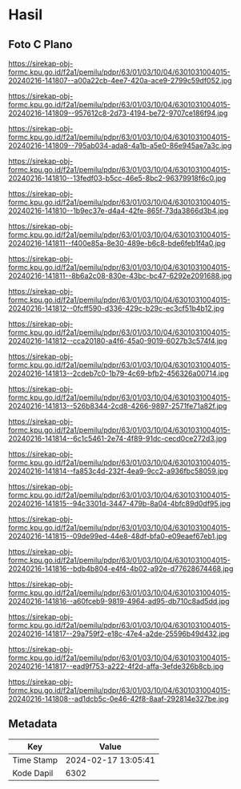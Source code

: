 # Hasil

## Foto C Plano

https://sirekap-obj-formc.kpu.go.id/f2a1/pemilu/pdpr/63/01/03/10/04/6301031004015-20240216-141807--a00a22cb-4ee7-420a-ace9-2799c59df052.jpg

https://sirekap-obj-formc.kpu.go.id/f2a1/pemilu/pdpr/63/01/03/10/04/6301031004015-20240216-141809--957612c8-2d73-4194-be72-9707ce186f94.jpg

https://sirekap-obj-formc.kpu.go.id/f2a1/pemilu/pdpr/63/01/03/10/04/6301031004015-20240216-141809--795ab034-ada8-4a1b-a5e0-86e945ae7a3c.jpg

https://sirekap-obj-formc.kpu.go.id/f2a1/pemilu/pdpr/63/01/03/10/04/6301031004015-20240216-141810--13fedf03-b5cc-46e5-8bc2-96379918f6c0.jpg

https://sirekap-obj-formc.kpu.go.id/f2a1/pemilu/pdpr/63/01/03/10/04/6301031004015-20240216-141810--1b9ec37e-d4a4-42fe-865f-73da3866d3b4.jpg

https://sirekap-obj-formc.kpu.go.id/f2a1/pemilu/pdpr/63/01/03/10/04/6301031004015-20240216-141811--f400e85a-8e30-489e-b6c8-bde6feb1f4a0.jpg

https://sirekap-obj-formc.kpu.go.id/f2a1/pemilu/pdpr/63/01/03/10/04/6301031004015-20240216-141811--8b6a2c08-830e-43bc-bc47-6292e2091688.jpg

https://sirekap-obj-formc.kpu.go.id/f2a1/pemilu/pdpr/63/01/03/10/04/6301031004015-20240216-141812--0fcff590-d336-429c-b29c-ec3cf51b4b12.jpg

https://sirekap-obj-formc.kpu.go.id/f2a1/pemilu/pdpr/63/01/03/10/04/6301031004015-20240216-141812--cca20180-a4f6-45a0-9019-6027b3c574f4.jpg

https://sirekap-obj-formc.kpu.go.id/f2a1/pemilu/pdpr/63/01/03/10/04/6301031004015-20240216-141813--2cdeb7c0-1b79-4c69-bfb2-456326a00714.jpg

https://sirekap-obj-formc.kpu.go.id/f2a1/pemilu/pdpr/63/01/03/10/04/6301031004015-20240216-141813--526b8344-2cd8-4266-9897-2571fe71a82f.jpg

https://sirekap-obj-formc.kpu.go.id/f2a1/pemilu/pdpr/63/01/03/10/04/6301031004015-20240216-141814--6c1c5461-2e74-4f89-91dc-cecd0ce272d3.jpg

https://sirekap-obj-formc.kpu.go.id/f2a1/pemilu/pdpr/63/01/03/10/04/6301031004015-20240216-141814--fa853c4d-232f-4ea9-9cc2-a936fbc58059.jpg

https://sirekap-obj-formc.kpu.go.id/f2a1/pemilu/pdpr/63/01/03/10/04/6301031004015-20240216-141815--94c3301d-3447-479b-8a04-4bfc89d0df95.jpg

https://sirekap-obj-formc.kpu.go.id/f2a1/pemilu/pdpr/63/01/03/10/04/6301031004015-20240216-141815--09de99ed-44e8-48df-bfa0-e09eaef67eb1.jpg

https://sirekap-obj-formc.kpu.go.id/f2a1/pemilu/pdpr/63/01/03/10/04/6301031004015-20240216-141816--bdb4b804-e4f4-4b02-a92e-d77628674468.jpg

https://sirekap-obj-formc.kpu.go.id/f2a1/pemilu/pdpr/63/01/03/10/04/6301031004015-20240216-141816--a60fceb9-9819-4964-ad95-db710c8ad5dd.jpg

https://sirekap-obj-formc.kpu.go.id/f2a1/pemilu/pdpr/63/01/03/10/04/6301031004015-20240216-141817--29a759f2-e18c-47e4-a2de-25596b49d432.jpg

https://sirekap-obj-formc.kpu.go.id/f2a1/pemilu/pdpr/63/01/03/10/04/6301031004015-20240216-141817--ead9f753-a222-4f2d-affa-3efde326b8cb.jpg

https://sirekap-obj-formc.kpu.go.id/f2a1/pemilu/pdpr/63/01/03/10/04/6301031004015-20240216-141808--ad1dcb5c-0e46-42f8-8aaf-292814e327be.jpg


## Metadata

| Key        | Value               |
| ---------- | ------------------- |
| Time Stamp | 2024-02-17 13:05:41 |
| Kode Dapil | 6302                |




